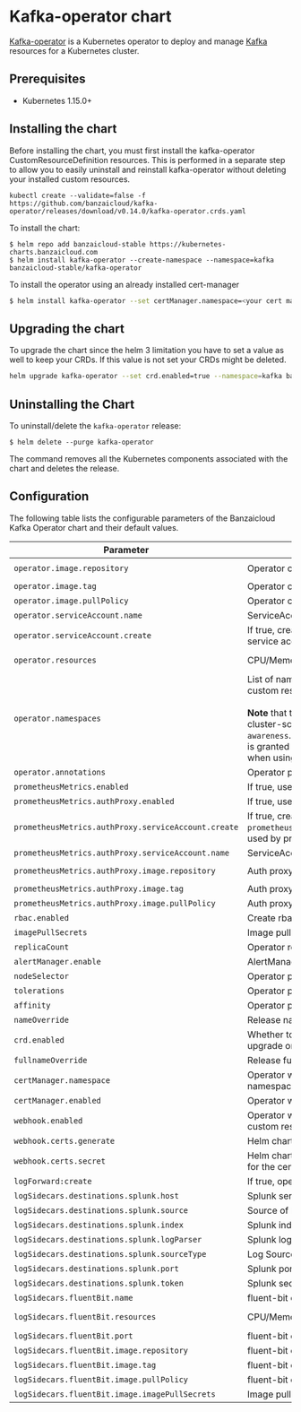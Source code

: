 # Kafka-operator chart

[Kafka-operator](https://github.com/banzaicloud/kafka-operator) is a Kubernetes operator to deploy and manage [Kafka](https://kafka.apache.org) resources for a Kubernetes cluster.

## Prerequisites

- Kubernetes 1.15.0+

## Installing the chart

Before installing the chart, you must first install the kafka-operator CustomResourceDefinition resources.
This is performed in a separate step to allow you to easily uninstall and reinstall kafka-operator without deleting your installed custom resources.

```
kubectl create --validate=false -f https://github.com/banzaicloud/kafka-operator/releases/download/v0.14.0/kafka-operator.crds.yaml
```

To install the chart:

```
$ helm repo add banzaicloud-stable https://kubernetes-charts.banzaicloud.com
$ helm install kafka-operator --create-namespace --namespace=kafka banzaicloud-stable/kafka-operator
```

To install the operator using an already installed cert-manager
```bash
$ helm install kafka-operator --set certManager.namespace=<your cert manager namespace> --namespace=kafka  --create-namespace banzaicloud-stable/kafka-operator
```

## Upgrading the chart

To upgrade the chart since the helm 3 limitation you have to set a value as well to keep your CRDs.
If this value is not set your CRDs might be deleted.

```bash
helm upgrade kafka-operator --set crd.enabled=true --namespace=kafka banzaicloud-stable/kafka-operator
```

## Uninstalling the Chart

To uninstall/delete the `kafka-operator` release:

```
$ helm delete --purge kafka-operator
```

The command removes all the Kubernetes components associated with the chart and deletes the release.

## Configuration

The following table lists the configurable parameters of the Banzaicloud Kafka Operator chart and their default values.

Parameter | Description | Default
--------- | ----------- | -------
`operator.image.repository` | Operator container image repository | `ghcr.io/banzaicloud/kafka-operator`
`operator.image.tag` | Operator container image tag | `v0.12.4`
`operator.image.pullPolicy` | Operator container image pull policy | `IfNotPresent`
`operator.serviceAccount.name` | ServiceAccount used by the operator pod | `kafka-operator`
`operator.serviceAccount.create` | If true, create the `operator.serviceAccount.name` service account | `true`
`operator.resources` | CPU/Memory resource requests/limits (YAML) | Memory: `128Mi/256Mi`, CPU: `100m/200m`
`operator.namespaces` | List of namespaces where Operator watches for custom resources.<br><br>**Note** that the operator still requires to read the cluster-scoped `Node` labels to configure `rack awareness`. Make sure the operator ServiceAccount is granted `get` permissions on this `Node` resource when using limited RBACs.| `""` i.e. all namespaces
`operator.annotations` | Operator pod annotations can be set | `{}`
`prometheusMetrics.enabled` | If true, use direct access for Prometheus metrics | `false`
`prometheusMetrics.authProxy.enabled` | If true, use auth proxy for Prometheus metrics | `true`
`prometheusMetrics.authProxy.serviceAccount.create` | If true, create the service account (see `prometheusMetrics.authProxy.serviceAccount.name`) used by prometheus auth proxy | `true`
`prometheusMetrics.authProxy.serviceAccount.name` | ServiceAccount used by prometheus auth proxy | `kafka-operator-authproxy`
`prometheusMetrics.authProxy.image.repository` | Auth proxy container image repository | `gcr.io/kubebuilder/kube-rbac-proxy`
`prometheusMetrics.authProxy.image.tag` | Auth proxy container image tag | `v0.8.0`
`prometheusMetrics.authProxy.image.pullPolicy` | Auth proxy container image pull policy | `IfNotPresent`
`rbac.enabled` | Create rbac service account and roles | `true`
`imagePullSecrets` | Image pull secrets can be set | `[]`
`replicaCount` | Operator replica count can be set | `1`
`alertManager.enable` | AlertManager can be enabled | `true`
`nodeSelector` | Operator pod node selector can be set | `{}`
`tolerations` | Operator pod tolerations can be set | `[]`
`affinity` | Operator pod affinity can be set | `{}`
`nameOverride` | Release name can be overwritten | `""`
`crd.enabled` | Whether to enable CRD installation(used for upgrade only) | `false`
`fullnameOverride` | Release full name can be overwritten | `""`
`certManager.namespace` | Operator will look for the cert manager in this namespace | `cert-manager`
`certManager.enabled` | Operator will integrate with the cert manager | `false`
`webhook.enabled` | Operator will activate the admission webhooks for custom resources | `true`
`webhook.certs.generate` | Helm chart will generate cert for the webhook | `true`
`webhook.certs.secret` | Helm chart will use the secret name applied here for the cert | `kafka-operator-serving-cert`
`logForward:create` | If true, operator logs forward to Splunk | `false`
`logSidecars.destinations.splunk.host` | Splunk server can be set | `""`
`logSidecars.destinations.splunk.source` | Source of logs can be set | `kafka-operator`
`logSidecars.destinations.splunk.index` | Splunk index can be set | `""`
`logSidecars.destinations.splunk.logParser` | Splunk logParser can be set | `docker`
`logSidecars.destinations.splunk.sourceType` | Log SourceType can be set | `pod`
`logSidecars.destinations.splunk.port` | Splunk port can be set | `443`
`logSidecars.destinations.splunk.token` | Splunk secret token can be set | `""`
`logSidecars.fluentBit.name` | fluent-bit container name can be set | `fluent-bit`
`logSidecars.fluentBit.resources`| CPU/Memory resource requests/limits (YAML) | Memory: `128Mi/512Mi`, CPU: `50m/250m`
`logSidecars.fluentBit.port` | fluent-bit container port can be set | `2020`
`logSidecars.fluentBit.image.repository` | fluent-bit container image repository | `""`
`logSidecars.fluentBit.image.tag` | fluent-bit container image tag | `""`
`logSidecars.fluentBit.image.pullPolicy` | fluent-bit container image pull policy | `IfNotPresent`
`logSidecars.fluentBit.image.imagePullSecrets` | Image pull secrets can be set | `[]`
